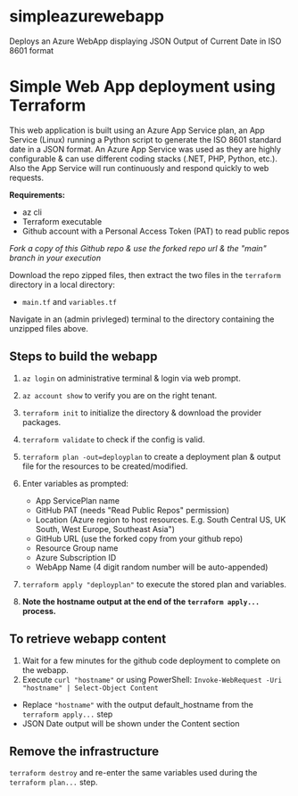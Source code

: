 # simpleazurewebapp
Deploys an Azure WebApp displaying JSON Output of Current Date in ISO 8601 format

Simple Web App deployment using Terraform
=========================================
This web application is built using an Azure App Service plan, an App Service (Linux) running a Python script to generate the ISO 8601 standard date in a JSON format. An Azure App Service was used as they are highly configurable & can use different coding stacks (.NET, PHP, Python, etc.). Also the App Service will run continuously and respond quickly to web requests.

**Requirements:**
- az cli 
- Terraform executable
- Github account with a Personal Access Token (PAT) to read public repos

*Fork a copy of this Github repo & use the forked repo url & the "main" branch in your execution*

Download the repo zipped files, then extract the two files in the `terraform` directory in a local directory:
- `main.tf` and `variables.tf`
 
Navigate in an (admin privleged) terminal to the directory containing the unzipped files above.

Steps to build the webapp
-------------------------
1. `az login` on administrative terminal & login via web prompt.
2. `az account show` to verify you are on the right tenant.
3. `terraform init` to initialize the directory & download the provider packages.
4. `terraform validate` to check if the config is valid.

5. `terraform plan -out=deployplan` to create a deployment plan & output file for the resources to be created/modified. 
6. Enter variables as prompted:
	- App ServicePlan name 
	- GitHub PAT (needs "Read Public Repos" permission)
	- Location (Azure region to host resources. E.g. South Central US, UK South, West Europe, Southeast Asia")
	- GitHub URL (use the forked copy from your github repo)
	- Resource Group name
	- Azure Subscription ID
	- WebApp Name (4 digit random number will be auto-appended)

6. `terraform apply "deployplan"` to execute the stored plan and variables. 
7. **Note the hostname output at the end of the `terraform apply...` process.**

To retrieve webapp content
--------------------------
1. Wait for a few minutes for the github code deployment to complete on the webapp.
2. Execute `curl "hostname"` or using PowerShell: `Invoke-WebRequest -Uri "hostname" | Select-Object Content`
- 	Replace `"hostname"` with the output default_hostname from the `terraform apply...` step
-	JSON Date output will be shown under the Content section

Remove the infrastructure
-------------------------
`terraform destroy` and re-enter the same variables used during the `terraform plan...` step.

